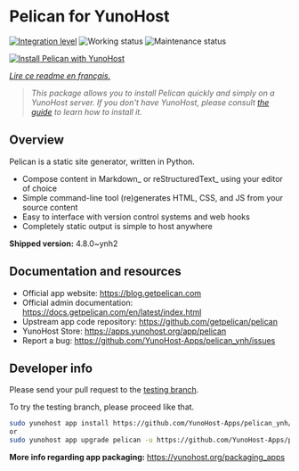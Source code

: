 <!--
N.B.: This README was automatically generated by https://github.com/YunoHost/apps/tree/master/tools/README-generator
It shall NOT be edited by hand.
-->

# Pelican for YunoHost

[![Integration level](https://dash.yunohost.org/integration/pelican.svg)](https://dash.yunohost.org/appci/app/pelican) ![Working status](https://ci-apps.yunohost.org/ci/badges/pelican.status.svg) ![Maintenance status](https://ci-apps.yunohost.org/ci/badges/pelican.maintain.svg)

[![Install Pelican with YunoHost](https://install-app.yunohost.org/install-with-yunohost.svg)](https://install-app.yunohost.org/?app=pelican)

*[Lire ce readme en français.](./README_fr.md)*

> *This package allows you to install Pelican quickly and simply on a YunoHost server.
If you don't have YunoHost, please consult [the guide](https://yunohost.org/#/install) to learn how to install it.*

## Overview

Pelican is a static site generator, written in Python.

* Compose content in Markdown_ or reStructuredText_ using your editor of choice
* Simple command-line tool (re)generates HTML, CSS, and JS from your source content
* Easy to interface with version control systems and web hooks
* Completely static output is simple to host anywhere


**Shipped version:** 4.8.0~ynh2
## Documentation and resources

* Official app website: <https://blog.getpelican.com>
* Official admin documentation: <https://docs.getpelican.com/en/latest/index.html>
* Upstream app code repository: <https://github.com/getpelican/pelican>
* YunoHost Store: <https://apps.yunohost.org/app/pelican>
* Report a bug: <https://github.com/YunoHost-Apps/pelican_ynh/issues>

## Developer info

Please send your pull request to the [testing branch](https://github.com/YunoHost-Apps/pelican_ynh/tree/testing).

To try the testing branch, please proceed like that.

``` bash
sudo yunohost app install https://github.com/YunoHost-Apps/pelican_ynh/tree/testing --debug
or
sudo yunohost app upgrade pelican -u https://github.com/YunoHost-Apps/pelican_ynh/tree/testing --debug
```

**More info regarding app packaging:** <https://yunohost.org/packaging_apps>
